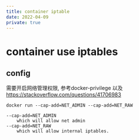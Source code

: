 ```yaml
---
title: container iptable
date: 2022-04-09
private: true
---
```

# container use iptables
## config
需要开启网络管理权限, 参考docker-privilege 以及 https://stackoverflow.com/questions/41706983

    docker run --cap-add=NET_ADMIN --cap-add=NET_RAW 

    --cap-add=NET_ADMIN 
        which will allow net admin
    --cap-add=NET_RAW 
        which will allow internal iptables.
